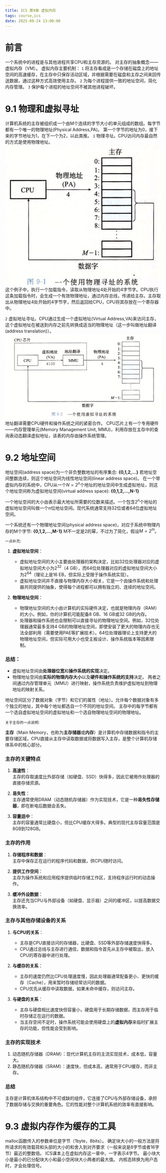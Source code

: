 ```yaml
---
title: ICS 第9章 虚拟内存
tags: course,ics
date: 2025-09-24 13:00:00
---
```

# 前言
一个系统中的进程是与其他进程共享CPU和主存资源的。
对主存的抽象概念——虚拟内存（VM）。
虚拟内存主要机制：
`1` 将主存看成是一个存储在磁盘上的地址空间的高速缓存，在主存中只保存活动区域，并根据需要在磁盘和主存之间来回传送数据，通过这种方式高效使用主存。
`2` 为每个进程提供一致的地址空间，简化内存管理。
`3` 保护每个进程的地址空间不被其他进程破坏。

# 9.1 物理和虚拟寻址
计算机系统的主存被组织成一个由M个连续的字节大小的单元组成的数组。每字节都有一个唯一的物理地址(Physical Address,PA)。
第一个字节的地址为0，接下来的字节地址为1，在下一个为2，以此类推。
`1` 物理寻址。CPU访问内存最自然的方式是使用物理地址。
![f29b91daebe887ed1c790a0bcf3e96e4.png](../_resources/f29b91daebe887ed1c790a0bcf3e96e4.png)
这个例子中，执行一个加载指令，读取从物理地址4处开始的4字节字。CPU执行这条加载指令时，会生成一个有效物理地址，通过内存总线，传递给主存。主存取出从物理地址4处开始的4字节字，然后返回给CPU，CPU将其存放在一个寄存器中。

`2` 虚拟地址寻址。CPU通过生成一个虚拟地址(Virtual Address,VA)来访问主存，这个虚拟地址在被送到内存之前先转换成适当的物理地址（这一步叫做地址翻译(address translation)）。
![6c6f2b5cf93f0b277c53fbe7f38a9e26.png](../_resources/6c6f2b5cf93f0b277c53fbe7f38a9e26.png)
地址翻译需要CPU硬件和操作系统之间的紧密合作。
CPU芯片上有一个专用硬件——内存管理单元(Memory Management Unit, MMU)，利用存放在主存中的查询表动态翻译虚拟地址，该表的内存由操作系统管理。

# 9.2 地址空间
地址空间(address space)为一个非负整数地址的有序集合:
**{0,1,2,...}**
若地址空间整数连续，则这个地址空间为线性地址空间(linear address space)。
在一个带虚拟内存的系统中，CPU从一个$N=2^{n}$个地址的地址空间中生成虚拟地址，则这个地址空间称为虚拟地址空间(virtual address space):
**{0,1,2,...,N-1}**

一个地址空间的大小由表示最大地址所需要的位数来描述。一个包含$2^{n}$个地址的虚拟地址空间叫做一个$n$位地址空间。现代系统通常支持32位或者64位虚拟地址空间。

一个系统还有一个物理地址空间(physical address space)，对应于系统中物理内存的M个字节:
**{0,1,2,...,M-1}**
M不一定是2的幂，不过为了简化，假设$M=2^{m}$。

`一点补充`:

1. **虚拟地址空间**：
   - 虚拟地址空间的大小主要由处理器的架构决定，比如32位处理器对应的虚拟地址空间大小为$2^{32}$（4 GB），而64位处理器对应的虚拟地址空间大小为$2^{64}$（理论上是16 EB，但实际上受限于操作系统实现）。
   - 虚拟地址空间并不直接与物理内存大小相关，它是一个由操作系统和处理器共同提供的抽象，使得每个进程都可以拥有独立的、连续的地址空间。

2. **物理地址空间**：
   - 物理地址空间的大小由计算机的实际硬件决定，也就是物理内存（RAM）的大小。例如，你的计算机可能配备8 GB、16 GB或32 GB的内存。
   - 处理器和操作系统也会限制可以直接寻址的物理地址空间。例如，32位处理器通常最多支持4 GB的物理地址空间，即使安装了更大的物理内存也无法全部利用（需要使用PAE等扩展技术）。64位处理器理论上支持更大的物理地址空间，但实际可用大小也受主板设计、操作系统版本等因素限制。

### 总结：
- 虚拟地址空间由**处理器位宽**和**操作系统的实现**决定。
- 物理地址空间由**实际的物理内存大小**以及**硬件和操作系统的支持**决定。
两者之间通过内存管理单元（MMU）进行映射，操作系统负责维护虚拟地址到物理地址的映射关系。

地址空间区分了数据对象（字节）和它们的属性（地址）。允许每个数据对象有多个独立的地址，其中每个地址都选自一个不同的地址空间。
主存中的每字节都有一个选自虚拟地址空间的虚拟地址和一个选自物理地址空间的物理地址。

`关于主存的一点说明`:

**主存**（Main Memory，也称为**主存储器**或**内存**）是计算机中存储数据和指令的主要存储区域，CPU直接从主存中读取数据或将数据写入主存，是整个计算机存储体系中的核心部分。  

### 主存的关键特点  
1. **高速性**：  
   主存的存取速度比外部存储（如硬盘、SSD）快得多，因此它被用作处理器的直接存储资源。  

2. **易失性**：  
   主存通常使用DRAM（动态随机存储器）作为实现技术，它是一种**易失性存储器**，即在断电后数据会丢失。  

3. **容量适中**：  
   主存的容量通常比硬盘小，但比CPU缓存大得多。典型的现代主存容量范围是8GB到128GB。

### 主存的作用  
1. **存储程序和数据**：  
   主存中保存正在运行的程序代码和数据，供CPU随时访问。  

2. **提供工作空间**：  
   主存为操作系统和应用程序提供临时存储工作区，支持程序运行时的动态操作。  

3. **缓冲外设数据**：  
   主存还充当CPU与外部设备（如硬盘、显示器）之间的缓冲区，以提高数据交换效率。  

### 主存与其他存储设备的关系  
1. **与CPU的关系**：  
   - 主存是CPU直接访问的存储器，比硬盘、SSD等外部存储速度快得多。  
   - CPU通过总线与主存进行通信，数据和指令首先从主存中被取出，放入CPU的寄存器中进行处理。  

2. **与缓存的关系**：  
   - 主存的速度仍然比CPU处理速度慢，因此处理器通常配备更小、更快的缓存（Cache），用来暂时存储经常访问的数据。  
   - CPU优先从缓存中读取数据，如果未命中缓存，则访问主存。  

3. **与硬盘的关系**：  
   - 主存与硬盘相比速度快但容量小，硬盘用于长期存储数据，而主存用于临时存储正在运行的数据。  
   - 当主存空间不足时，操作系统可能会使用硬盘上的**虚拟内存**来临时扩展主存的功能，但性能会受到影响。  

### 主存的实现技术  
1. 动态随机存储器（DRAM）：现代计算机主存的主流实现技术，成本低，容量大。  
2. 静态随机存储器（SRAM）：速度快，但成本高，通常用于CPU缓存，而非主存。  

### 总结  
主存是计算机体系结构中不可或缺的组件，它连接了CPU与外部存储设备，承担了数据存储与交换的重要角色。它的性能对整个计算机系统的效率有直接影响。

# 9.3 虚拟内存作为缓存的工具
malloc函数传入的参数单位是字节（1byte，8bits）。
确定块大小的一般方法是将所请求的有效载荷和头部的大小的和舍入到对齐要求（一般来说是8字节或者16字节）最近的整数倍。
ICS课本上在虚拟内存这一章中，一字表示4字节。
最小块大小是最小的已分配块大小和最小空闲块大小两者的最大值。
内核态转换为用户态时，才会处理信号。

